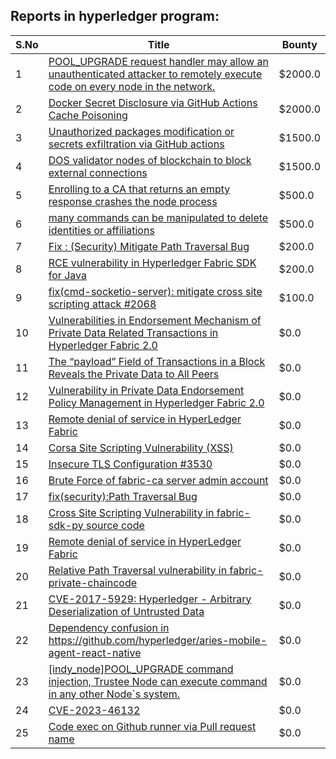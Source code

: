 ## Reports in hyperledger program:
| S.No | Title | Bounty |
| ---- | ----- | ------ |
| 1 | [POOL_UPGRADE request handler may allow an unauthenticated attacker to remotely execute code on every node in the network. ](https://hackerone.com/reports/1705717) | $2000.0 |
| 2 | [Docker Secret Disclosure via GitHub Actions Cache Poisoning](https://hackerone.com/reports/2410111) | $2000.0 |
| 3 | [Unauthorized packages modification or secrets exfiltration via GitHub actions](https://hackerone.com/reports/1548870) | $1500.0 |
| 4 | [DOS validator nodes of blockchain to block external connections](https://hackerone.com/reports/1695472) | $1500.0 |
| 5 | [Enrolling to a CA that returns an empty response crashes the node process](https://hackerone.com/reports/506412) | $500.0 |
| 6 | [many commands can be manipulated to delete identities or affiliations](https://hackerone.com/reports/348090) | $500.0 |
| 7 | [Fix : (Security) Mitigate Path Traversal Bug](https://hackerone.com/reports/1635321) | $200.0 |
| 8 | [RCE vulnerability in Hyperledger Fabric SDK for Java](https://hackerone.com/reports/801370) | $200.0 |
| 9 | [fix(cmd-socketio-server): mitigate cross site scripting attack #2068](https://hackerone.com/reports/1638984) | $100.0 |
| 10 | [Vulnerabilities in Endorsement Mechanism of Private Data Related Transactions in Hyperledger Fabric 2.0](https://hackerone.com/reports/951623) | $0.0 |
| 11 | [The “payload” Field of Transactions in a Block Reveals the Private Data to All Peers ](https://hackerone.com/reports/962705) | $0.0 |
| 12 | [Vulnerability in Private Data Endorsement Policy Management in Hyperledger Fabric 2.0](https://hackerone.com/reports/926222) | $0.0 |
| 13 | [Remote denial of service in  HyperLedger Fabric](https://hackerone.com/reports/1604951) | $0.0 |
| 14 | [Corsa Site Scripting Vulnerability (XSS)](https://hackerone.com/reports/1650210) | $0.0 |
| 15 | [Insecure TLS Configuration #3530](https://hackerone.com/reports/1639423) | $0.0 |
| 16 | [Brute Force of fabric-ca server admin account](https://hackerone.com/reports/411364) | $0.0 |
| 17 | [fix(security):Path Traversal Bug](https://hackerone.com/reports/1664244) | $0.0 |
| 18 | [Cross Site Scripting Vulnerability in fabric-sdk-py source code ](https://hackerone.com/reports/1670187) | $0.0 |
| 19 | [Remote denial of service in HyperLedger Fabric](https://hackerone.com/reports/1635854) | $0.0 |
| 20 | [Relative Path Traversal vulnerability in fabric-private-chaincode](https://hackerone.com/reports/1690377) | $0.0 |
| 21 | [CVE-2017-5929: Hyperledger - Arbitrary Deserialization of Untrusted Data ](https://hackerone.com/reports/1739099) | $0.0 |
| 22 | [Dependency confusion in https://github.com/hyperledger/aries-mobile-agent-react-native ](https://hackerone.com/reports/1763343) | $0.0 |
| 23 | [[indy_node]POOL_UPGRADE command injection, Trustee Node can execute command in any other Node`s system.](https://hackerone.com/reports/1859592) | $0.0 |
| 24 | [CVE-2023-46132](https://hackerone.com/reports/2255968) | $0.0 |
| 25 | [Code exec on Github runner via Pull request name](https://hackerone.com/reports/2471956) | $0.0 |